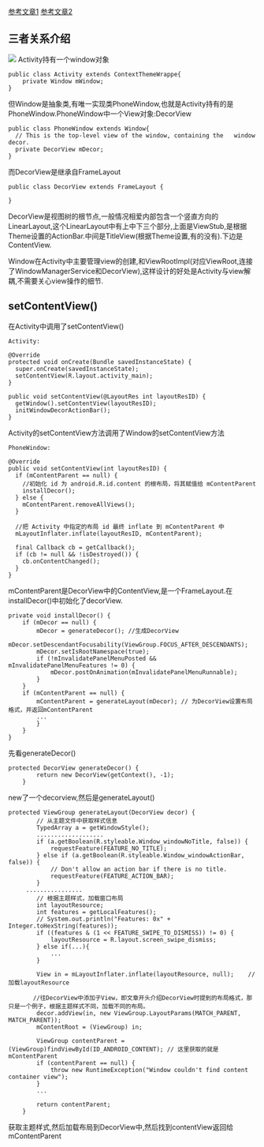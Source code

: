 [参考文章1](https://zhuanlan.zhihu.com/p/69830632)
[参考文章2](https://zhuanlan.zhihu.com/p/26834562)
## 三者关系介绍
![](../../../images/activity与windowview.jpg)
Activity持有一个window对象
```
public class Activity extends ContextThemeWrappe{
    private Window mWindow;
}
```
但Window是抽象类,有唯一实现类PhoneWindow,也就是Activity持有的是PhoneWindow.PhoneWindow中一个View对象:DecorView
```
public class PhoneWindow extends Window{
  // This is the top-level view of the window, containing the   window decor.
  private DecorView mDecor; 
}
```
而DecorView是继承自FrameLayout
```
public class DecorView extends FrameLayout {
  
}
```
DecorView是视图树的根节点,一般情况相爱内部包含一个竖直方向的LinearLayout,这个LinearLayout中有上中下三个部分,上面是ViewStub,是根据Theme设置的ActionBar.中间是TitleView(根据Theme设置,有的没有).下边是ContentView.

Window在Activity中主要管理view的创建,和ViewRootImpl(对应ViewRoot,连接了WindowManagerService和DecorView),这样设计的好处是Activity与view解耦,不需要关心view操作的细节.

## setContentView()
在Activity中调用了setContentView()
```
Activity: 

@Override
protected void onCreate(Bundle savedInstanceState) {
  super.onCreate(savedInstanceState);
  setContentView(R.layout.activity_main);
}

public void setContentView(@LayoutRes int layoutResID) {
  getWindow().setContentView(layoutResID);
  initWindowDecorActionBar();
}
```
Activity的setContentView方法调用了Window的setContentView方法
```
PhoneWindow: 

@Override    
public void setContentView(int layoutResID) {
  if (mContentParent == null) {
    //初始化 id 为 android.R.id.content 的根布局，将其赋值给 mContentParent
    installDecor();
  } else {
    mContentParent.removeAllViews();
  }

  //把 Activity 中指定的布局 id 最终 inflate 到 mContentParent 中
  mLayoutInflater.inflate(layoutResID, mContentParent);

  final Callback cb = getCallback();
  if (cb != null && !isDestroyed()) {
    cb.onContentChanged();
  }
}
```
mContentParent是DecorView中的ContentView,是一个FrameLayout.在installDecor()中初始化了decorView.
```
private void installDecor() {
    if (mDecor == null) {
        mDecor = generateDecor(); //生成DecorView
        mDecor.setDescendantFocusability(ViewGroup.FOCUS_AFTER_DESCENDANTS);
        mDecor.setIsRootNamespace(true);
        if (!mInvalidatePanelMenuPosted && mInvalidatePanelMenuFeatures != 0) {
            mDecor.postOnAnimation(mInvalidatePanelMenuRunnable);
        }
    }
    if (mContentParent == null) {
        mContentParent = generateLayout(mDecor); // 为DecorView设置布局格式，并返回mContentParent
        ...
        } 
    }
}
```
先看generateDecor()
```
protected DecorView generateDecor() {
        return new DecorView(getContext(), -1);
    }
```
new了一个decorview,然后是generateLayout()
```
protected ViewGroup generateLayout(DecorView decor) {
        // 从主题文件中获取样式信息
        TypedArray a = getWindowStyle();
        ...................
        if (a.getBoolean(R.styleable.Window_windowNoTitle, false)) {
            requestFeature(FEATURE_NO_TITLE);
        } else if (a.getBoolean(R.styleable.Window_windowActionBar, false)) {
            // Don't allow an action bar if there is no title.
            requestFeature(FEATURE_ACTION_BAR);
        }
     ................
        // 根据主题样式，加载窗口布局
        int layoutResource;
        int features = getLocalFeatures();
        // System.out.println("Features: 0x" + Integer.toHexString(features));
        if ((features & (1 << FEATURE_SWIPE_TO_DISMISS)) != 0) {
            layoutResource = R.layout.screen_swipe_dismiss;
        } else if(...){
            ...
        }

        View in = mLayoutInflater.inflate(layoutResource, null);    //加载layoutResource

       //往DecorView中添加子View，即文章开头介绍DecorView时提到的布局格式，那只是一个例子，根据主题样式不同，加载不同的布局。
        decor.addView(in, new ViewGroup.LayoutParams(MATCH_PARENT, MATCH_PARENT)); 
        mContentRoot = (ViewGroup) in;

        ViewGroup contentParent = (ViewGroup)findViewById(ID_ANDROID_CONTENT); // 这里获取的就是mContentParent
        if (contentParent == null) {
            throw new RuntimeException("Window couldn't find content container view");
        }
        ...

        return contentParent;
    }
```
获取主题样式,然后加载布局到DecorView中,然后找到contentView返回给mContentParent